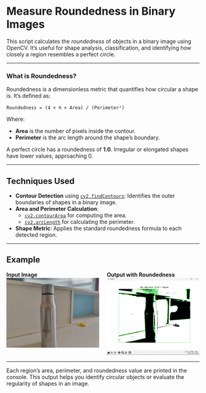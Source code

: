 # Measure Roundedness in Binary Images

This script calculates the *roundedness* of objects in a binary image using OpenCV. It’s useful for shape analysis, classification, and identifying how closely a region resembles a perfect circle.

---

### What is Roundedness?

Roundedness is a dimensionless metric that quantifies how circular a shape is. It’s defined as:

```
Roundedness = (4 × π × Area) / (Perimeter²)
```

Where:

- **Area** is the number of pixels inside the contour.
- **Perimeter** is the arc length around the shape’s boundary.

A perfect circle has a roundedness of **1.0**. Irregular or elongated shapes have lower values, approaching 0.

---

## Techniques Used

- **Contour Detection** using [`cv2.findContours`](https://docs.opencv.org/4.x/d9/d8b/tutorial_py_contours_hierarchy.html): Identifies the outer boundaries of shapes in a binary image.
- **Area and Perimeter Calculation**:
  - [`cv2.contourArea`](https://docs.opencv.org/4.x/d1/d32/tutorial_py_contour_properties.html) for computing the area.
  - [`cv2.arcLength`](https://docs.opencv.org/4.x/d1/d32/tutorial_py_contour_properties.html) for calculating the perimeter.
- **Shape Metric**: Applies the standard roundedness formula to each detected region.

---

## Example

<div style="display: flex; gap: 20px;">
  <div>
    <strong>Input Image</strong><br>
    <img src="bottle.jpg" alt="Original Image" width="300">
  </div>
  <div>
    <strong>Output with Roundedness</strong><br>
    <img src="result_screenshot.png" alt="Result Screenshot" width="300">
  </div>
</div>

---

Each region’s area, perimeter, and roundedness value are printed in the console. This output helps you identify circular objects or evaluate the regularity of shapes in an image.
